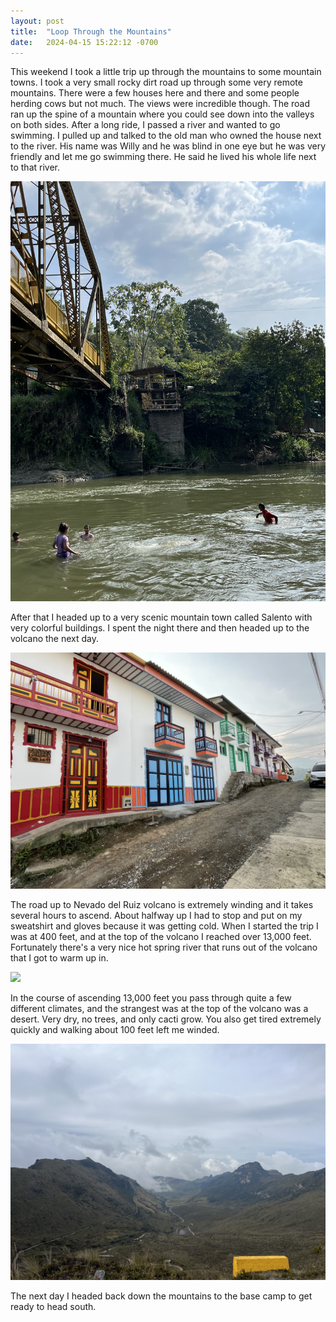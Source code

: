 ```yaml
---
layout: post
title:  "Loop Through the Mountains"
date:   2024-04-15 15:22:12 -0700
---
```


This weekend I took a little trip up through the mountains to some mountain towns. I took a very small rocky dirt road up through some very remote mountains. There were a few houses here and there and some people herding cows but not much. The views were incredible though. The road ran up the spine of a mountain where you could see down into the valleys on both sides. After a long ride, I passed a river and wanted to go swimming. I pulled up and talked to the old man who owned the house next to the river. His name was Willy and he was blind in one eye but he was very friendly and let me go swimming there. He said he lived his whole life next to that river. 

![](/images/IMG_4614.jpeg)

After that I headed up to a very scenic mountain town called Salento with very colorful buildings. I spent the night there and then headed up to the volcano the next day.

![](/images/IMG_4617.jpeg)

The road up to Nevado del Ruiz volcano is extremely winding and it takes several hours to ascend. About halfway up I had to stop and put on my sweatshirt and gloves because it was getting cold. When I started the trip I was at 400 feet, and at the top of the volcano I reached over 13,000 feet. Fortunately there's a very nice hot spring river that runs out of the volcano that I got to warm up in.

![](/images/IMG_4647.jpeg)

In the course of ascending 13,000 feet you pass through quite a few different climates, and the strangest was at the top of the volcano was a desert. Very dry, no trees, and only cacti grow. You also get tired extremely quickly and walking about 100 feet left me winded.

![](/images/IMG_4653.jpeg)

The next day I headed back down the mountains to the base camp to get ready to head south.
